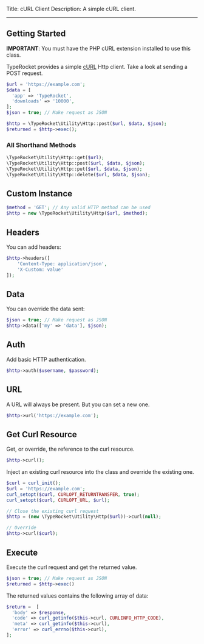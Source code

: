 Title: cURL Client
Description: A simple cURL client.

---

## Getting Started

**IMPORTANT**: You must have the PHP cURL extension installed to use this class.

TypeRocket provides a simple [cURL](https://www.php.net/manual/en/book.curl.php) Http client. Take a look at sending a POST request.

```php
$url = 'https://example.com';  
$data = [  
  'app' => 'TypeRocket',  
  'downloads' => '10000',  
];  
$json = true; // Make request as JSON

$http = \TypeRocket\Utility\Http::post($url, $data, $json);
$returned = $http->exec();
```

### All Shorthand Methods

```php
\TypeRocket\Utility\Http::get($url);
\TypeRocket\Utility\Http::post($url, $data, $json);
\TypeRocket\Utility\Http::put($url, $data, $json);
\TypeRocket\Utility\Http::delete($url, $data, $json);
```

## Custom Instance

```php
$method = 'GET'; // Any valid HTTP method can be used
$http = new \TypeRocket\Utility\Http($url, $method);
```

## Headers

You can add headers:

```php
$http->headers([
    'Content-Type: application/json',
	'X-Custom: value'
]);
```

## Data

You can override the data sent:

```php
$json = true; // Make request as JSON
$http->data(['my' => 'data'], $json);
```

## Auth

Add basic HTTP authentication.

```php
$http->auth($username, $password);
```

## URL

A URL will always be present. But you can set a new one.

```php
$http->url('https://example.com');
```

## Get Curl Resource

Get, or override, the reference to the curl resource.

```php
$http->curl();
```

Inject an existing curl resource into the class and override the existing one.

```php
$curl = curl_init();
$url = 'https://example.com';
curl_setopt($curl, CURLOPT_RETURNTRANSFER, true);
curl_setopt($curl, CURLOPT_URL, $url);

// Close the existing curl request
$http = (new \TypeRocket\Utility\Http($url))->curl(null);

// Override
$http->curl($curl);
```

## Execute

Execute the curl request and get the returned value.

```php
$json = true; // Make request as JSON
$returned = $http->exec()
```

The returned values contains the following array of data:

```php
$return =  [  
  'body' => $response,  
  'code' => curl_getinfo($this->curl, CURLINFO_HTTP_CODE),  
  'meta' => curl_getinfo($this->curl),  
  'error' => curl_errno($this->curl),  
];
```


